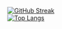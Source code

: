 [![GitHub Streak](https://streak-stats.demolab.com/?user=lenchevskii)](https://git.io/streak-stats)
<br>[![Top Langs](https://github-readme-stats.vercel.app/api/top-langs/?username=lenchevskii&layout=compact&theme=transparent)](https://github.com/anuraghazra/github-readme-stats)

<!--
**lenchevskii/lenchevskii** is a ✨ _special_ ✨ repository because its `README.md` (this file) appears on your GitHub profile.

Here are some ideas to get you started:

- 🔭 I’m currently working on ...
- 🌱 I’m currently learning ...
- 👯 I’m looking to collaborate on ...
- 🤔 I’m looking for help with ...
- 💬 Ask me about ...
- 📫 How to reach me: ...
- 😄 Pronouns: ...
- ⚡ Fun fact: ...
-->
